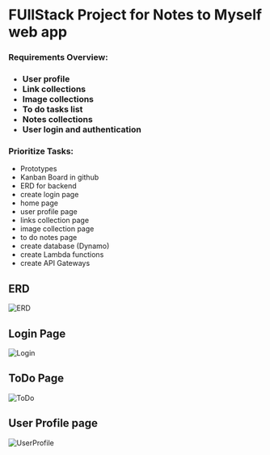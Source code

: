 <h1>FUllStack Project for Notes to Myself web app </h1>

<h3> Requirements Overview: </h3>
<h3><ul> 
<li>User profile</li>
<li>Link collections</li>
<li>Image collections</li>
<li>To do tasks list</li>
<li>Notes collections</li>
<li>User login and authentication</li></ul></h3>

<h3>Prioritize Tasks:</h3>
<ul>
<li> Prototypes</li>
<li> Kanban Board in github</li>
<li> ERD for backend</li>
<li> create login page</li>
<li> home page</li> 
<li> user profile page</li>
<li> links collection page</li>
<li> image collection page</li>
<li> to do notes page</li>
<li> create database (Dynamo)</li>
<li> create Lambda functions</li>
<li> create API Gateways  </li>
</ul>

## ERD
![ERD](https://github.com/BCIT-SSD-2020-21/front-end-nodestomyself/blob/master/Images/ERD.png?raw=true)

## Login Page
![Login](https://github.com/BCIT-SSD-2020-21/front-end-nodestomyself/blob/master/Images/Login.png?raw=true)

## ToDo Page
![ToDo](https://github.com/BCIT-SSD-2020-21/front-end-nodestomyself/blob/master/Images/ToDos.png?raw=true)

## User Profile page
![UserProfile](https://github.com/BCIT-SSD-2020-21/front-end-nodestomyself/blob/master/Images/UserProfile.png?raw=true)





